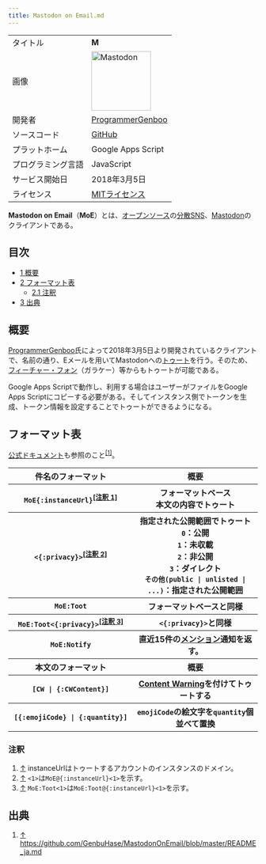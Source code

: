 ```yaml
---
title: Mastodon on Email.md
---
```

<div>

|                    |                                                                                                                                                                                                                                                                                                        |
|--------------------|--------------------------------------------------------------------------------------------------------------------------------------------------------------------------------------------------------------------------------------------------------------------------------------------------------|
| タイトル           | **M**                                                                                                                                                                                                                                                                                                  |
| 画像               | [<img src="/images/thumb/0/00/Mastodon_logo.png/120px-Mastodon_logo.png" srcset="/images/thumb/0/00/Mastodon_logo.png/180px-Mastodon_logo.png 1.5x, /images/0/00/Mastodon_logo.png 2x" width="120" height="120" alt="Mastodon" />](/%E3%83%95%E3%82%A1%E3%82%A4%E3%83%AB:Mastodon_logo.png "Mastodon") |
| 開発者             | [ProgrammerGenboo](/ProgrammerGenboo "ProgrammerGenboo")                                                                                                                                                                                                                                               |
| ソースコード       | <a href="https://github.com/GenbuHase/MastodonOnEmail" rel="nofollow">GitHub</a>                                                                                                                                                                                                                       |
| プラットホーム     | Google Apps Script                                                                                                                                                                                                                                                                                     |
| プログラミング言語 | JavaScript                                                                                                                                                                                                                                                                                             |
| サービス開始日     | 2018年3月5日                                                                                                                                                                                                                                                                                           |
| ライセンス         | [MITライセンス](/MIT%E3%83%A9%E3%82%A4%E3%82%BB%E3%83%B3%E3%82%B9 "MITライセンス")                                                                                                                                                                                                                     |

  
**Mastodon on Email**（**MoE**）とは、[オープンソース](/%E3%82%AA%E3%83%BC%E3%83%97%E3%83%B3%E3%82%BD%E3%83%BC%E3%82%B9 "オープンソース")の[分散SNS](/%E5%88%86%E6%95%A3SNS "分散SNS")、[Mastodon](/Mastodon "Mastodon")のクライアントである。

<div>

<div lang="ja" dir="ltr">

## 目次

</div>

-   [1 概要](#.E6.A6.82.E8.A6.81)
-   [2 フォーマット表](#.E3.83.95.E3.82.A9.E3.83.BC.E3.83.9E.E3.83.83.E3.83.88.E8.A1.A8)
    -   [2.1 注釈](#.E6.B3.A8.E9.87.88)
-   [3 出典](#.E5.87.BA.E5.85.B8)

</div>

## 概要

[ProgrammerGenboo](/ProgrammerGenboo "ProgrammerGenboo")氏によって2018年3月5日より開発されているクライアントで、名前の通り、Eメールを用いてMastodonへの[トゥート](/%E3%83%88%E3%82%A5%E3%83%BC%E3%83%88 "トゥート")を行う。そのため、[フィーチャー・フォン](https://ja.wikipedia.org/wiki/%E3%83%95%E3%82%A3%E3%83%BC%E3%83%81%E3%83%A3%E3%83%BC%E3%83%BB%E3%83%95%E3%82%A9%E3%83%B3 "w:フィーチャー・フォン")（ガラケー）等からもトゥートが可能である。

Google Apps Scriptで動作し、利用する場合はユーザーがファイルをGoogle Apps Scriptにコピーする必要がある。そしてインスタンス側でトークンを生成、トークン情報を設定することでトゥートができるようになる。

## フォーマット表

<a href="https://github.com/GenbuHase/MastodonOnEmail/blob/master/README_ja.md" rel="nofollow">公式ドキュメント</a>も参照のこと<sup>[\[1\]](#cite_note-1)</sup>。

<table>
<colgroup>
<col style="width: 50%" />
<col style="width: 50%" />
</colgroup>
<tbody>
<tr class="header">
<th scope="col">件名のフォーマット</th>
<th scope="col">概要</th>
</tr>

<tr class="odd">
<th><code>MoE{:instanceUrl}</code><sup><a href="#cite_note-2">[注釈 1]</a></sup></th>
<th>フォーマットベース<br />
本文の内容でトゥート</th>
</tr>
<tr class="even">
<th><code>&lt;{:privacy}&gt;</code><sup><a href="#cite_note-3">[注釈 2]</a></sup></th>
<th>指定された公開範囲でトゥート<br />
<code>0</code>：公開<br />
<code>1</code>：未収載<br />
<code>2</code>：非公開<br />
<code>3</code>：ダイレクト<br />
<code>その他(public | unlisted | ...)</code>：指定された公開範囲</th>
</tr>
<tr class="odd">
<th><code>MoE:Toot</code></th>
<th>フォーマットベースと同様</th>
</tr>
<tr class="even">
<th><code>MoE:Toot&lt;{:privacy}&gt;</code><sup><a href="#cite_note-4">[注釈 3]</a></sup></th>
<th><code>&lt;{:privacy}&gt;</code>と同様</th>
</tr>
<tr class="odd">
<th><code>MoE:Notify</code></th>
<th>直近15件の<a href="/%E3%83%A1%E3%83%B3%E3%82%B7%E3%83%A7%E3%83%B3" title="メンション">メンション</a>通知を返す。</th>
</tr>
<tr class="even">
<th scope="col">本文のフォーマット</th>
<th scope="col">概要</th>
</tr>
<tr class="odd">
<th><code>[CW | {:CWContent}]</code></th>
<th><a href="/Content_Warning" title="Content Warning">Content Warning</a>を付けてトゥートする</th>
</tr>
<tr class="even">
<th><code>[{:emojiCode} | {:quantity}]</code></th>
<th><code>emojiCode</code>の絵文字を<code>quantity</code>個並べて置換</th>
</tr>
</tbody>
</table>

### 注釈

<div>

1.  [↑](#cite_ref-2) instanceUrlはトゥートするアカウントのインスタンスのドメイン。
2.  [↑](#cite_ref-3) `<1>`は`MoE@{:instanceUrl}<1>`を示す。
3.  [↑](#cite_ref-4) `MoE:Toot<1>`は`MoE:Toot@{:instanceUrl}<1>`を示す。

</div>

## 出典

<div>

1.  [↑](#cite_ref-1) <a href="https://github.com/GenbuHase/MastodonOnEmail/blob/master/README_ja.md" rel="nofollow">https://github.com/GenbuHase/MastodonOnEmail/blob/master/README_ja.md</a>

</div>

</div>
